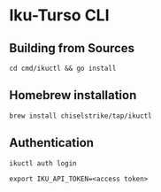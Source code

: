 # Iku-Turso CLI

## Building from Sources

```console
cd cmd/ikuctl && go install
```

## Homebrew installation

```console
brew install chiselstrike/tap/ikuctl
```

## Authentication

```console
ikuctl auth login
```

```console
export IKU_API_TOKEN=<access token>
```
